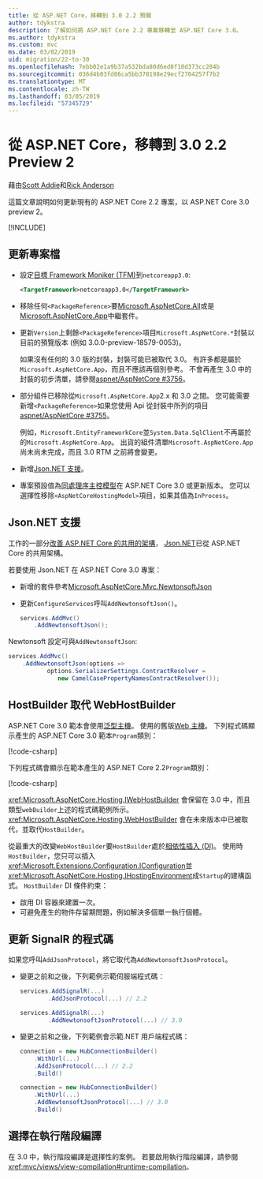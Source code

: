 ```yaml
---
title: 從 ASP.NET Core，移轉到 3.0 2.2 預覽
author: tdykstra
description: 了解如何將 ASP.NET Core 2.2 專案移轉至 ASP.NET Core 3.0。
ms.author: tdykstra
ms.custom: mvc
ms.date: 03/02/2019
uid: migration/22-to-30
ms.openlocfilehash: 7ebb02e1a9b37a532bda80d6ed8f10d373cc204b
ms.sourcegitcommit: 036d4b03fd86ca5bb378198e29ecf2704257f7b2
ms.translationtype: MT
ms.contentlocale: zh-TW
ms.lasthandoff: 03/05/2019
ms.locfileid: "57345729"
---
```

# <a name="migrate-from-aspnet-core-22-to-30-preview-2"></a>從 ASP.NET Core，移轉到 3.0 2.2 Preview 2

藉由[Scott Addie](https://github.com/scottaddie)和[Rick Anderson](https://twitter.com/RickAndMSFT)

這篇文章說明如何更新現有的 ASP.NET Core 2.2 專案，以 ASP.NET Core 3.0 preview 2。

[!INCLUDE[](~/includes/net-core-prereqs-all-3.0.md)]

## <a name="update-the-project-file"></a>更新專案檔

* 設定[目標 Framework Moniker (TFM)](/dotnet/standard/frameworks#referring-to-frameworks)到`netcoreapp3.0`:

  ```xml
  <TargetFramework>netcoreapp3.0</TargetFramework>
  ```

* 移除任何`<PackageReference>`要[Microsoft.AspNetCore.All](xref:fundamentals/metapackage)或是[Microsoft.AspNetCore.App](xref:fundamentals/metapackage-app)中繼套件。

* 更新`Version`上剩餘`<PackageReference>`項目`Microsoft.AspNetCore.*`封裝以目前的預覽版本 (例如 3.0.0-preview-18579-0053)。

  如果沒有任何的 3.0 版的封裝，封裝可能已被取代 3.0。 有許多都是屬於`Microsoft.AspNetCore.App`，而且不應該再個別參考。 不會再產生 3.0 中的封裝的初步清單，請參閱[aspnet/AspNetCore #3756](https://github.com/aspnet/AspNetCore/issues/3756)。

* 部分組件已移除從`Microsoft.AspNetCore.App`2.x 和 3.0 之間。 您可能需要新增`<PackageReference>`如果您使用 Api 從封裝中所列的項目[aspnet/AspNetCore #3755](https://github.com/aspnet/AspNetCore/issues/3755)。

  例如，`Microsoft.EntityFrameworkCore`並`System.Data.SqlClient`不再屬於的`Microsoft.AspNetCore.App`。 出貨的組件清單`Microsoft.AspNetCore.App`尚未尚未完成，而且 3.0 RTM 之前將會變更。

* 新增[Json.NET 支援](#json)。

* 專案預設值為[同處理序主控模型](xref:host-and-deploy/aspnet-core-module#in-process-hosting-model)在 ASP.NET Core 3.0 或更新版本。 您可以選擇性移除`<AspNetCoreHostingModel>`項目，如果其值為`InProcess`。

<a name="json"></a>

## <a name="jsonnet-support"></a>Json.NET 支援

工作的一部分[改善 ASP.NET Core 的共用的架構](https://blogs.msdn.microsoft.com/webdev/2018/10/29/a-first-look-at-changes-coming-in-asp-net-core-3-0/)， [Json.NET](https://www.newtonsoft.com/json/help/html/Introduction.htm)已從 ASP.NET Core 的共用架構。

若要使用 Json.NET 在 ASP.NET Core 3.0 專案：

- 新增的套件參考[Microsoft.AspNetCore.Mvc.NewtonsoftJson](https://nuget.org/packages/Microsoft.AspNetCore.Mvc.NewtonsoftJson)
- 更新`ConfigureServices`呼叫`AddNewtonsoftJson()`。

    ```csharp
    services.AddMvc()
        .AddNewtonsoftJson();
    ```

Newtonsoft 設定可與`AddNewtonsoftJson`:

  ```csharp
  services.AddMvc()
      .AddNewtonsoftJson(options => 
             options.SerializerSettings.ContractResolver = 
                new CamelCasePropertyNamesContractResolver());
  ```

## <a name="hostbuilder-replaces-webhostbuilder"></a>HostBuilder 取代 WebHostBuilder

ASP.NET Core 3.0 範本會使用[泛型主機](xref:fundamentals/host/generic-host)。 使用的舊版[Web 主機](xref:fundamentals/host/web-host)。 下列程式碼顯示產生的 ASP.NET Core 3.0 範本`Program`類別：

[!code-csharp[](22-to-30/samples/Program.cs?name=snippet)]

下列程式碼會顯示在範本產生的 ASP.NET Core 2.2`Program`類別：

[!code-csharp[](22-to-30/samples/Program2.2.cs?name=snippet)]

<xref:Microsoft.AspNetCore.Hosting.IWebHostBuilder> 會保留在 3.0 中，而且類型`webBuilder`上述的程式碼範例所示。 <xref:Microsoft.AspNetCore.Hosting.WebHostBuilder> 會在未來版本中已被取代，並取代`HostBuilder`。

從最重大的改變`WebHostBuilder`要`HostBuilder`處於[相依性插入 (DI)](xref:fundamentals/dependency-injection)。 使用時`HostBuilder`，您只可以插入<xref:Microsoft.Extensions.Configuration.IConfiguration>並<xref:Microsoft.AspNetCore.Hosting.IHostingEnvironment>成`Startup`的建構函式。 `HostBuilder` DI 條件約束：

* 啟用 DI 容器來建置一次。
* 可避免產生的物件存留期問題，例如解決多個單一執行個體。

## <a name="update-signalr-code"></a>更新 SignalR 的程式碼

如果您呼叫`AddJsonProtocol`，將它取代為`AddNewtonsoftJsonProtocol`。

* 變更之前和之後，下列範例示範伺服端程式碼：

  ```csharp
  services.AddSignalR(...)
          .AddJsonProtocol(...) // 2.2
  ```

  ```csharp
  services.AddSignalR(...)
          .AddNewtonsoftJsonProtocol(...) // 3.0
  ```

* 變更之前和之後，下列範例會示範.NET 用戶端程式碼：

  ```csharp
  connection = new HubConnectionBuilder()
      .WithUrl(...)
      .AddJsonProtocol(...) // 2.2
      .Build()
  ```

  ```csharp
  connection = new HubConnectionBuilder()
      .WithUrl(...)
      .AddNewtonsoftJsonProtocol(...) // 3.0
      .Build()
  ```
  
## <a name="opt-in-to-runtime-compilation"></a>選擇在執行階段編譯
  
在 3.0 中，執行階段編譯是選擇性的案例。 若要啟用執行階段編譯，請參閱<xref:mvc/views/view-compilation#runtime-compilation>。

